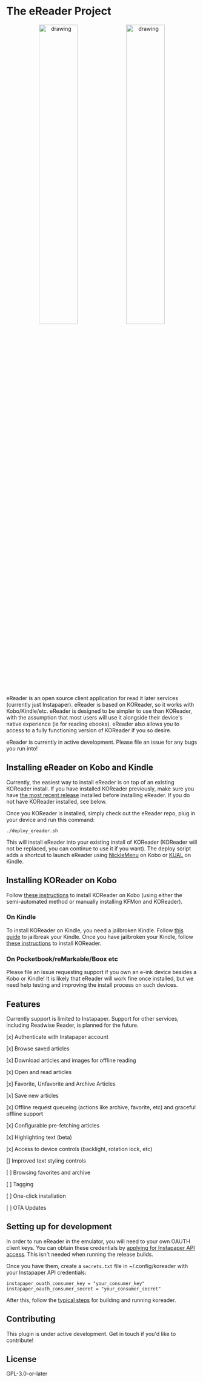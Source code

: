 # The eReader Project

<p align="center">
  <img src="https://github.com/user-attachments/assets/4baac2a7-6a21-41b1-b0c3-4ccf395bb932" alt="drawing" style="width:45%;"/>
  <img src="https://github.com/user-attachments/assets/0c857390-adaa-4afc-a35a-f0bffa95c781" alt="drawing" style="width:45%;"/>
  
</p>

eReader is an open source client application for read it later services (currently just Instapaper). eReader is based on KOReader, so it works with Kobo/Kindle/etc. eReader is designed to be simpler to use than KOReader, with the assumption that most users will use it alongside their device's native experience (ie for reading ebooks). eReader also allows you to access to a fully functioning version of KOReader if you so desire.

eReader is currently in active development. Please file an issue for any bugs you run into!

## Installing eReader on Kobo and Kindle

Currently, the easiest way to install eReader is on top of an existing KOReader install. If you have installed KOReader previously, make sure you have [the most recent release](https://github.com/koreader/koreader/releases) installed before installing eReader. If you do not have KOReader installed, see below.

Once you KOReader is installed, simply check out the eReader repo, plug in your device and run this command:
```
./deploy_ereader.sh
```

This will install eReader into your existing install of KOReader (KOReader will not be replaced, you can continue to use it if you want). The deploy script adds a shortcut to launch eReader using [NickleMenu](https://github.com/pgaskin/NickelMenu) on Kobo or [KUAL](https://www.mobileread.com/forums/showthread.php?t=203326) on Kindle.

## Installing KOReader on Kobo
Follow [these instructions](https://github.com/koreader/koreader/wiki/Installation-on-Kobo-devices) to install KOReader on Kobo (using either the semi-automated method or manually installing KFMon and KOReader).

### On Kindle
To install KOReader on Kindle, you need a jailbroken Kindle. Follow [this guide](https://kindlemodding.org/jailbreaking/) to jailbreak your Kindle. Once you have jailbroken your Kindle, follow [these instructions](https://github.com/koreader/koreader/wiki/Installation-on-Kindle-devices) to install KOReader.

### On Pocketbook/reMarkable/Boox etc

Please file an issue requesting support if you own an e-ink device besides a Kobo or Kindle! It is likely that eReader will work fine once installed, but we need help testing and improving the install process on such devices.

## Features

Currently support is limited to Instapaper. Support for other services, including Readwise Reader, is planned for the future.

[x] Authenticate with Instapaper account

[x] Browse saved articles

[x] Download articles and images for offline reading

[x] Open and read articles

[x] Favorite, Unfavorite and Archive Articles

[x] Save new articles

[x] Offline request queueing (actions like archive, favorite, etc) and graceful offline support

[x] Configurable pre-fetching articles

[x] Highlighting text (beta)

[x] Access to device controls (backlight, rotation lock, etc)

[] Improved text styling controls

[ ] Browsing favorites and archive

[ ] Tagging

[ ] One-click installation

[ ] OTA Updates

## Setting up for development

In order to run eReader in the emulator, you will need to your own OAUTH client keys. You can obtain these credentials by [applying for Instapaper API access](https://www.instapaper.com/api). This isn't needed when running the release builds.

Once you have them, create a `secrets.txt` file in ~/.config/koreader with your Instapaper API credentials:

```
instapaper_ouath_consumer_key = "your_consumer_key"
instapaper_oauth_consumer_secret = "your_consumer_secret"
```

After this, follow the [typical steps](https://github.com/koreader/koreader/blob/master/doc/Building.md) for building and running koreader.

## Contributing

This plugin is under active development. Get in touch if you'd like to contribute!

## License

GPL-3.0-or-later
